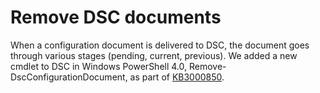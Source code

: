 # Remove DSC documents

When a configuration document is delivered to DSC, the document goes through various stages (pending, current, previous). We added a new cmdlet to DSC in Windows PowerShell 4.0, 
Remove-DscConfigurationDocument, as part of [KB3000850](https://support.microsoft.com/en-us/kb/3000850). 

